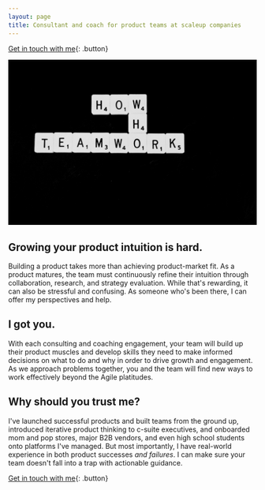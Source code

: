 ```yaml
---
layout: page
title: Consultant and coach for product teams at scaleup companies
---
```

[Get in touch with me](https://kimbarros.com/contact){: .button}

![image to introduce my services](assets/images/pages/service-intro.jpg)

## Growing your product intuition is hard.
Building a product takes more than achieving product-market fit. As a product matures, the team must continuously refine their intuition through collaboration, research, and strategy evaluation. While that's rewarding, it can also be stressful and confusing. As someone who's been there, I can offer my perspectives and help.

## I got you.
With each consulting and coaching engagement, your team will build up their product muscles and develop skills they need to make informed decisions on what to do and why in order to drive growth and engagement. As we approach problems together, you and the team will find new ways to work effectively beyond the Agile platitudes.

## Why should you trust me?
I've launched successful products and built teams from the ground up, introduced iterative product thinking to c-suite executives, and onboarded mom and pop stores, major B2B vendors, and even high school students onto platforms I've managed. But most importantly, I have real-world experience in both product successes *and failures*. I can make sure your team doesn't fall into a trap with actionable guidance.

[Get in touch with me](https://kimbarros.com/contact){: .button}
